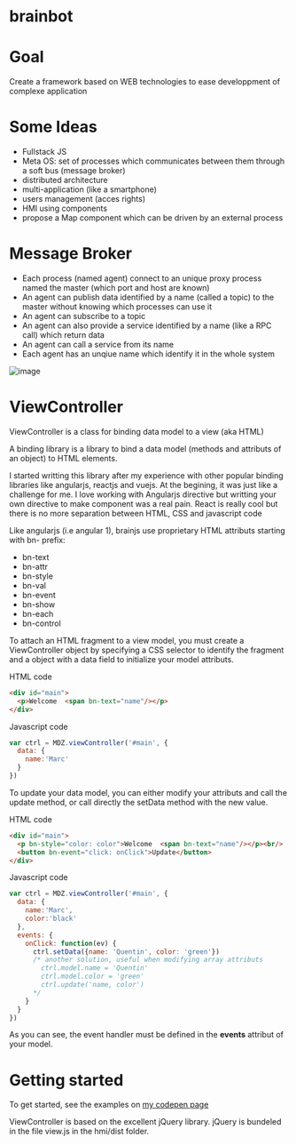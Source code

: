 # brainbot

# Goal
Create a framework based on WEB technologies to ease developpment of complexe application

# Some Ideas 

- Fullstack JS
- Meta OS: set of processes which communicates between them through a soft bus (message broker)
- distributed architecture
- multi-application (like a smartphone)
- users management (acces rights)
- HMI using components
- propose a Map component which can be driven by an external process

# Message Broker
- Each process (named agent) connect to an unique proxy process named the master (which port and host are known)
- An agent can publish data identified by a name (called a topic) to the master without knowing which processes can use it
- An agent can subscribe to a topic
- An agent can also provide a service identified by a name (like a RPC call) which return data
- An agent can call a service from its name
- Each agent has an unqiue name which identify it in the whole system

![image](https://user-images.githubusercontent.com/27694866/42265347-99c79522-7f73-11e8-8675-76f324d3a38c.png)

# ViewController
ViewController is a class for binding data model to a view (aka HTML)

A binding library is a library to bind a data model (methods and attributs of an object) to HTML elements. 

I started writting this library after my experience with other popular binding libraries like angularjs, reactjs and vuejs. At the begining, it was just like a challenge for me.
I love working with Angularjs directive but writting your own directive to make component was a real pain.
React is really cool but there is no more separation between HTML, CSS and javascript code

Like angularjs (i.e angular 1), brainjs use proprietary HTML attributs starting with bn- prefix:
- bn-text
- bn-attr
- bn-style
- bn-val
- bn-event
- bn-show
- bn-each
- bn-control

To attach an HTML fragment to a view model, you must create a ViewController object by specifying a CSS selector to identify the fragment and a object with a data field to initialize your model attributs.

HTML code
````html
<div id="main">
  <p>Welcome  <span bn-text="name"/></p>
</div>
````

Javascript code
````javascript
var ctrl = MDZ.viewController('#main', {
  data: {
    name:'Marc'
  }
})
````

To update your data model, you can either modify your attributs and call the update method, or call directly the setData method with the new value.

HTML code
````html
<div id="main">
  <p bn-style="color: color">Welcome  <span bn-text="name"/></p><br/>
  <button bn-event="click: onClick">Update</button>
</div>
````

Javascript code
````javascript
var ctrl = MDZ.viewController('#main', {
  data: {
    name:'Marc',
    color:'black'
  },
  events: {
    onClick: function(ev) {
      ctrl.setData({name: 'Quentin', color: 'green'})
      /* another solution, useful when modifying array attributs
        ctrl.model.name = 'Quentin'
        ctrl.model.color = 'green'
        ctrl.update('name, color')
      */
    }
  }
})

````
As you can see, the event handler must be defined in the **events** attribut of your model.

# Getting started

To get started, see the examples on <a href="https://codepen.io/collection/AKgVOW" target="_blank">my codepen page</a>  

ViewController is based on the excellent jQuery library. jQuery is bundeled in the file view.js in the hmi/dist folder.

